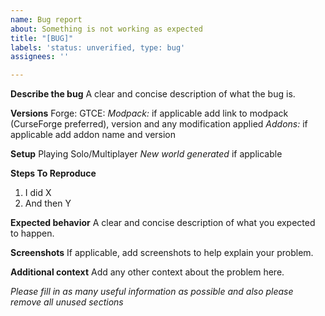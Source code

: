 ```yaml
---
name: Bug report
about: Something is not working as expected
title: "[BUG]"
labels: 'status: unverified, type: bug'
assignees: ''

---
```


**Describe the bug**
A clear and concise description of what the bug is.

**Versions**
Forge: 
GTCE: 
_Modpack:_ if applicable add link to modpack (CurseForge preferred), version and any modification applied
_Addons:_ if applicable add addon name and version

**Setup**
Playing Solo/Multiplayer
_New world generated_ if applicable

**Steps To Reproduce**
1) I did X
2) And then Y

**Expected behavior**
A clear and concise description of what you expected to happen.

**Screenshots**
If applicable, add screenshots to help explain your problem.

**Additional context**
Add any other context about the problem here.

_Please fill in as many useful information as possible and also please remove all unused sections_
